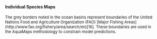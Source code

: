#### Individual Species Maps
 
<font size = 2>
The grey borders noted in the ocean basins represent boundaries of the United Nations Food and Agriculture Organization (FAO) [Major Fishing Areas](http://www.fao.org/fishery/area/search/en)[16].  These boundaries are used in the AquaMaps methodology to constrain model predictions.
</font>
